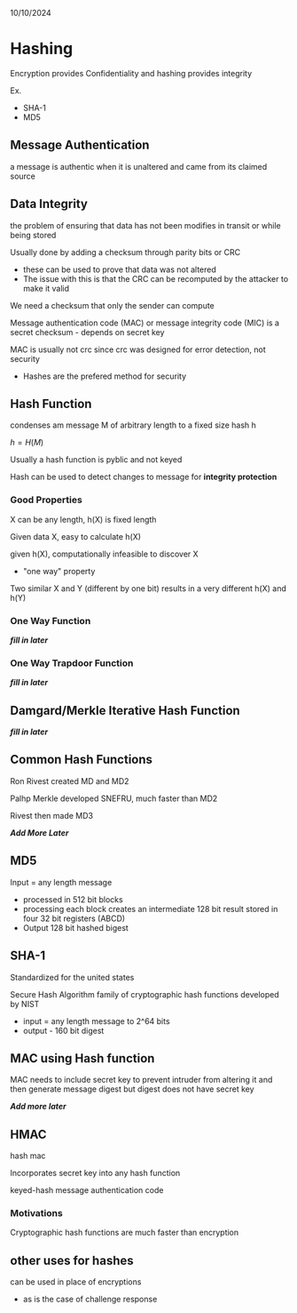 10/10/2024
# Hashing 

Encryption provides Confidentiality and hashing provides integrity

Ex. 
- SHA-1 
- MD5

## Message Authentication 
a message is authentic when it is unaltered and came from its claimed source 

## Data Integrity

the problem of ensuring that data has not been modifies in transit or while being stored 

Usually done by adding a checksum through parity bits or CRC
- these can be used to prove that data was not altered 
- The issue with this is that the CRC can be recomputed by the attacker to make it valid 

We need a checksum that only the sender can compute 

Message authentication code (MAC) or message integrity code (MIC) is a secret checksum - depends on secret key 

MAC is usually not crc since crc was designed for error detection, not security
- Hashes are the prefered method for security

## Hash Function 
condenses am message M of arbitrary length to a fixed size hash h

$h = H(M)$

Usually a hash function is pyblic and not keyed 

Hash can be used to detect changes to message for **integrity protection** 

### Good Properties 

X can be any length, h(X) is fixed length

Given data X, easy to calculate h(X)

given h(X), computationally infeasible to discover X 
- "one way" property 

Two similar X and Y (different by one bit) results in a very different h(X) and h(Y)

### One Way Function
***fill in later*** 

### One Way Trapdoor Function 
***fill in later***

## Damgard/Merkle Iterative Hash Function 
***fill in later***

## Common Hash Functions 

Ron Rivest created MD and MD2 

Palhp Merkle developed SNEFRU, much faster than MD2

Rivest then made MD3 

***Add More Later***

## MD5 
Input = any length message 
- processed in 512 bit blocks
- processing each block creates an intermediate 128 bit result stored in four 32 bit registers (ABCD)
- Output 128 bit hashed bigest 

## SHA-1 

Standardized for the united states 

Secure Hash Algorithm family of cryptographic hash functions developed by NIST 

- input = any length message to 2^64 bits 
- output - 160 bit digest 

## MAC using Hash function 

MAC needs to include secret key to prevent intruder from altering it and then generate message digest but digest does not have secret key 

***Add more later***

## HMAC 

hash mac

Incorporates secret key into any hash function 

keyed-hash message authentication code 

### Motivations 

Cryptographic hash functions are much faster than encryption 

## other uses for hashes
can be used in place of encryptions
- as is the case of challenge response 
 
